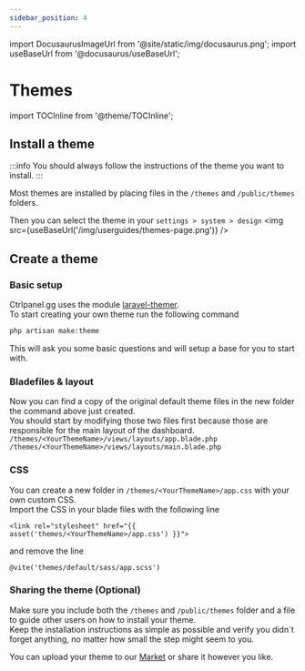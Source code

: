 ```yaml
---
sidebar_position: 4
---
```


import DocusaurusImageUrl from '@site/static/img/docusaurus.png';
import useBaseUrl from '@docusaurus/useBaseUrl';

# Themes

import TOCInline from '@theme/TOCInline';

<TOCInline toc={toc} />

## Install a theme

:::info
You should always follow the instructions of the theme you want to install. 
:::
 
Most themes are installed by placing files in the `/themes` and `/public/themes` folders.  

Then you can select the theme in your `settings > system > design`
<img src={useBaseUrl('/img/userguides/themes-page.png')} />

## Create a theme

### Basic setup
Ctrlpanel.gg uses the module [laravel-themer](https://github.com/qirolab/laravel-themer).  
To start creating your own theme run the following command
```sh
php artisan make:theme
```
This will ask you some basic questions and will setup a base for you to start with.  

### Bladefiles & layout
Now you can find a copy of the original default theme files in the new folder the command above just created.  
You should start by modifying those two files first because those are responsible for the main layout of the dashboard.   
`/themes/<YourThemeName>/views/layouts/app.blade.php`  
`/themes/<YourThemeName>/views/layouts/main.blade.php`  

### CSS
You can create a new folder in `/themes/<YourThemeName>/app.css` with your own custom CSS.  
Import the CSS in your blade files with the following line
```blade
<link rel="stylesheet" href="{{ asset('themes/<YourThemeName>/app.css') }}">
```
and remove the line
```blade
@vite('themes/default/sass/app.scss')
```

### Sharing the theme (Optional)
Make sure you include both the `/themes` and `/public/themes` folder and a file to guide other users on how to install your theme.  
Keep the installation instructions as simple as possible and verify you didn´t forget anything, no matter how small the step might seem to you. 

You can upload your theme to our [Market](https://market.ctrlpanel.gg/) or share it however you like.